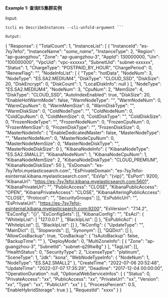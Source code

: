 **Example 1: 查询ES集群实例**



Input: 

```
tccli es DescribeInstances --cli-unfold-argument ```

Output: 
```
{
    "Response": {
        "TotalCount": 1,
        "InstanceList": [
            {
                "InstanceId": "es-7sy7efoi",
                "InstanceName": "_some_name_",
                "InstanceType": 2,
                "Region": "ap-guangzhou",
                "Zone": "ap-guangzhou-3",
                "AppId": 130000000,
                "Uin": "100000000",
                "VpcUid": "vpc-xxxxxx",
                "SubnetUid": "subnet-xxxxxx",
                "Status": 1,
                "ChargeType": "POSTPAID_BY_HOUR",
                "ChargePeriod": 0,
                "RenewFlag": "",
                "NodeInfoList": [
                    {
                        "Type": "hotData",
                        "NodeNum": 3,
                        "NodeType": "ES.SA2.MEDIUM4",
                        "DiskType": "CLOUD_SSD",
                        "DiskSize": 20,
                        "DiskEncrypt": 0,
                        "DiskCount": 1,
                        "LocalDiskInfo": null
                    }
                ],
                "NodeType": "ES.SA2.MEDIUM4",
                "NodeNum": 3,
                "CpuNum": 2,
                "MemSize": 4,
                "DiskType": "CLOUD_SSD",
                "AutoIndexEnabled": true,
                "DiskSize": 20,
                "EnableHotWarmMode": false,
                "WarmNodeType": "",
                "WarmNodeNum": 0,
                "WarmCpuNum": 0,
                "WarmMemSize": 0,
                "WarmDiskType": "",
                "WarmDiskSize": 0,
                "ColdNodeType": "",
                "ColdNodeNum": 0,
                "ColdCpuNum": 0,
                "ColdMemSize": 0,
                "ColdDiskType": "",
                "ColdDiskSize": 0,
                "FrozenNodeType": "",
                "FrozenNodeNum": 0,
                "FrozenCpuNum": 0,
                "FrozenMemSize": 0,
                "FrozenDiskType": "",
                "FrozenDiskSize": 0,
                "MasterNodeInfo": {
                    "EnableDedicatedMaster": false,
                    "MasterNodeType": "",
                    "MasterNodeNum": 0,
                    "MasterNodeCpuNum": 0,
                    "MasterNodeMemSize": 0,
                    "MasterNodeDiskType": "",
                    "MasterNodeDiskSize": 0
                },
                "KibanaNodeInfo": {
                    "KibanaNodeType": "ES.SA2.SMALL2",
                    "KibanaNodeNum": 1,
                    "KibanaNodeCpuNum": 1,
                    "KibanaNodeMemSize": 2,
                    "KibanaNodeDiskType": "CLOUD_PREMIUM",
                    "KibanaNodeDiskSize": 50
                },
                "EsDomain": "es-7sy7efoi.myelasticsearch.com",
                "EsPrivateDomain": "es-7sy7efoi-esinternal.kibana.myelasticsearch.com",
                "EsVip": "{vip}",
                "EsPort": 9200,
                "KibanaUrl": "https://es-7sy7efoi.kibana.myelasticsearch.com:5601",
                "KibanaPrivateUrl": "",
                "PublicAccess": "CLOSE",
                "KibanaPublicAccess": "OPEN",
                "KibanaPrivateAccess": "CLOSE",
                "KibanaAlteringPublicAccess": "CLOSE",
                "Protocol": "",
                "SecurityGroups": [],
                "EsPublicUrl": "",
                "EsPrivateUrl": "https://es-7sy7efoi-esinternal.kibana.myelasticsearch.com:9200",
                "EsVersion": "7.14.2",
                "EsConfig": "{}",
                "EsConfigSets": [],
                "KibanaConfig": "",
                "EsAcl": {
                    "WhiteIpList": [
                        "127.0.0.1"
                    ],
                    "BlackIpList": []
                },
                "EsPublicAcl": {
                    "WhiteIpList": [],
                    "BlackIpList": []
                },
                "IkConfig": {
                    "UpdateType": "",
                    "MainDict": [],
                    "Stopwords": [],
                    "Synonym": [],
                    "QQDict": []
                },
                "AllowCosBackup": true,
                "CosBackup": {
                    "IsAutoBackup": false,
                    "BackupTime": ""
                },
                "DeployMode": 0,
                "MultiZoneInfo": [
                    {
                        "Zone": "ap-guangzhou-3",
                        "SubnetId": "subnet-q29llw8g"
                    }
                ],
                "TagList": [],
                "HealthStatus": 0,
                "SecurityType": 2,
                "LicenseType": "platinum",
                "SceneType": 1,
                "Jdk": "kona",
                "WebNodeTypeInfo": {
                    "NodeNum": 1,
                    "NodeType": "ES.SA2.SMALL2"
                },
                "CreateTime": "2022-07-06 20:52:48",
                "UpdateTime": "2022-07-07 17:35:29",
                "Deadline": "2017-12-04 00:00:00",
                "OperationDuration": null,
                "OptionalWebServiceInfos": [
                    {
                        "Status": 0,
                        "PrivateAccess": "xx",
                        "PublicAccess": "xx",
                        "PrivateUrl": "xx",
                        "Version": "xx",
                        "Type": "xx",
                        "PublicUrl": "xx"
                    }
                ],
                "ProcessPercent": 0.5,
                "EnableHybridStorage": true
            }
        ],
        "RequestId": "xxxx"
    }
}
```

